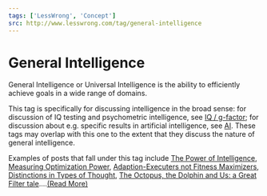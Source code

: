 ```yaml
---
tags: ['LessWrong', 'Concept']
src: http://www.lesswrong.com/tag/general-intelligence
---
```


# General Intelligence
General Intelligence or Universal Intelligence is the ability to efficiently achieve goals in a wide range of domains. 

This tag is specifically for discussing intelligence in the broad sense: for discussion of IQ testing and psychometric intelligence, see [IQ / g-factor](https://www.lesswrong.com/tag/iq-g-factor); for discussion about e.g. specific results in artificial intelligence, see [AI](https://www.lesswrong.com/tag/ai). These tags may overlap with this one to the extent that they discuss the nature of general intelligence.

Examples of posts that fall under this tag include [The Power of Intelligence](https://www.lesswrong.com/posts/aiQabnugDhcrFtr9n/the-power-of-intelligence), [Measuring Optimization Power](https://www.lesswrong.com/posts/Q4hLMDrFd8fbteeZ8/measuring-optimization-power), [Adaption-Executers not Fitness Maximizers](https://www.lesswrong.com/posts/XPErvb8m9FapXCjhA/adaptation-executers-not-fitness-maximizers), [Distinctions in Types of Thought](https://www.lesswrong.com/posts/FbQ9Y9pBif5xZ7w2f/distinctions-in-types-of-thought), [The Octopus, the Dolphin and Us: a Great Filter tale](https://www.lesswrong.com/posts/GMqZ2ofMnxwhoa7fD/the-octopus-the-dolphin-and-us-a-great-filter-tale)....[(Read More)]()

